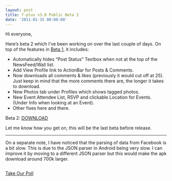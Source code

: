 ```yaml
---
layout: post
title: f-plus v3.0 Public Beta 2
date: '2011-01-15 00:00:00'
---
```


Hi everyone,

Here&#8217;s beta 2 which I&#8217;ve been working on over the last couple of days. On top of the features in [Beta 1][1], it includes:

*   Automatically hides &#8220;Post Status&#8221; Textbox when not at the top of the NewsFeed/Wall list.
*   Add View Profile link to ActionBar for Posts & Comments.
*   Now downloads all comments & likes (previously it would cut off at 25). Just keep in mind that the more comments there are, the longer it takes to download.
*   New Photos tab under Profiles which shows tagged photos.
*   New Event Attendee List, RSVP and clickable Location for Events. (Under Info when looking at an Event).
*   Other fixes here and there.

Beta 2: [DOWNLOAD][2]

Let me know how you get on, this will be the last beta before release.

* * *

On a separate note, I have noticed that the parsing of data from Facebook is a bit slow. This is due to the JSON parser in Android being very slow. I can improve it by moving to a different JSON parser but this would make the apk download around 700k larger.

<a id="pd_a_4392220"></a> <div class="PDS_Poll" id="PDI_container4392220" data-settings="{&quot;url&quot;:&quot;http://static.polldaddy.com/p/4392220.js&quot;}" style="display:inline-block;">
</div>

<div id="PD_superContainer">
</div>

<noscript>
  <a href="http://polldaddy.com/poll/4392220">Take Our Poll</a>
</noscript>

 [1]: http://christopherbanes.wordpress.com/2011/01/10/f-plus-v3-0-public-beta/
 [2]: http://dl.dropbox.com/u/6359346/f-plus-free-v3-b2.apk